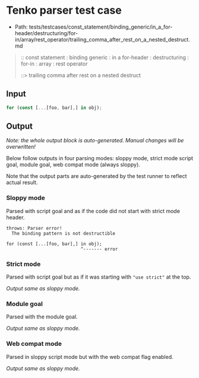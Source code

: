 # Tenko parser test case

- Path: tests/testcases/const_statement/binding_generic/in_a_for-header/destructuring/for-in/array/rest_operator/trailing_comma_after_rest_on_a_nested_destruct.md

> :: const statement : binding generic : in a for-header : destructuring : for-in : array : rest operator
>
> ::> trailing comma after rest on a nested destruct

## Input

`````js
for (const [...[foo, bar],] in obj);
`````

## Output

_Note: the whole output block is auto-generated. Manual changes will be overwritten!_

Below follow outputs in four parsing modes: sloppy mode, strict mode script goal, module goal, web compat mode (always sloppy).

Note that the output parts are auto-generated by the test runner to reflect actual result.

### Sloppy mode

Parsed with script goal and as if the code did not start with strict mode header.

`````
throws: Parser error!
  The binding pattern is not destructible

for (const [...[foo, bar],] in obj);
                            ^------- error
`````

### Strict mode

Parsed with script goal but as if it was starting with `"use strict"` at the top.

_Output same as sloppy mode._

### Module goal

Parsed with the module goal.

_Output same as sloppy mode._

### Web compat mode

Parsed in sloppy script mode but with the web compat flag enabled.

_Output same as sloppy mode._
